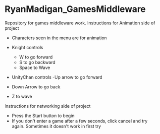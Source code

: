 # RyanMadigan_GamesMiddleware
Repository for games middleware work. 
Instructions for Animation side of project
- Characters seen in the menu are for animation 
- Knight controls
  - W to go forward
  - S to go backward
  - Space to Wave
  
 - UnityChan controls
  -Up arrow to go forward
  - Down Arrow to go back
  - Z to wave
 
 Instructions for networking side of project
 - Press the Start button to begin
 - If you don't enter a game after a few seconds, click cancel and try again. Sometimes it doesn't work in first try
